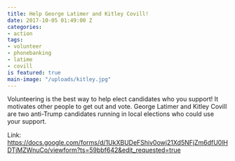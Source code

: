 ```yaml
---
title: Help George Latimer and Kitley Covill!
date: 2017-10-05 01:49:00 Z
categories:
- action
tags:
- volunteer
- phonebanking
- latime
- covill
is featured: true
main-image: "/uploads/kitley.jpg"
---
```


Volunteering is the best way to help elect candidates who you support! It motivates other people to get out and vote. George Latimer and Kitley Covill are two anti-Trump candidates running in local elections who could use your support.

Link: https://docs.google.com/forms/d/1UkXBUDeFShiv0owj21Xd5NFjZm6dfU0lHDTjMZWnuCo/viewform?ts=59bbf642&edit_requested=true